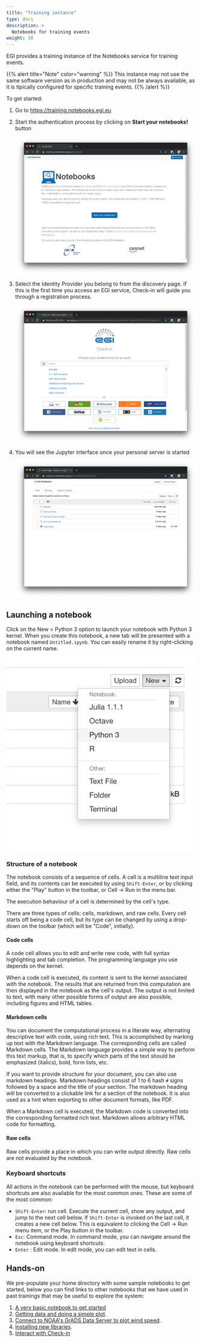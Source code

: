 ```yaml
---
title: "Training instance"
type: docs
description: >
  Notebooks for training events
weight: 30
---
```


EGI provides a training instance of the Notebooks service for training
events.

{{% alert title="Note" color="warning" %}}
This instance may not use the same software version as in
production and may not be always available, as it is tipically configured
for specific training events.
{{% /alert %}}

To get started:

1.  Go to <https://training.notebooks.egi.eu>

1.  Start the authentication process by clicking on **Start your
    notebooks!** button

    ![image](training-front.png)

1.  Select the Identity Provider you belong to from the discovery page.
    If this is the first time you access an EGI service, Check-in will
    guide you through a registration process.

    ![Check-in auth](checkin.png)

1.  You will see the Jupyter interface once your personal server is
    started

    ![Classic Jupyter Notebook](classic.png)

## Launching a notebook

Click on the New \> Python 3 option to launch your notebook with Python
3 kernel. When you create this notebook, a new tab will be presented
with a notebook named `Untitled.ipynb`. You can easily
rename it by right-clicking on the current name.

![New notebook](new-classic.png)

### Structure of a notebook

The notebook consists of a sequence of cells. A cell is a multiline text
input field, and its contents can be executed by using `Shift-Enter`, or
by clicking either the "Play" button in the toolbar, or
Cell -\> Run in the menu bar.

The execution behaviour of a cell is determined by the cell's type.

There are three types of cells: cells, markdown, and raw cells. Every
cell starts off being a code cell, but its type can be changed by using
a drop-down on the toolbar (which will be "Code", initially).

#### Code cells

A code cell allows you to edit and write new code, with full syntax
highlighting and tab completion. The programming language you use
depends on the kernel.

When a code cell is executed, its content is sent to the kernel
associated with the notebook. The results that are returned from this
computation are then displayed in the notebook as the cell's output. The
output is not limited to text, with many other possible forms of output
are also possible, including figures and HTML tables.

#### Markdown cells

You can document the computational process in a literate way,
alternating descriptive text with code, using rich text. This is
accomplished by marking up text with the Markdown language. The
corresponding cells are called Markdown cells. The Markdown language
provides a simple way to perform this text markup, that is, to specify
which parts of the text should be emphasized (italics), bold, form
lists, etc.

If you want to provide structure for your document, you can also use
markdown headings. Markdown headings consist of 1 to 6 hash
`#` signs followed by a space and the title of your
section. The markdown heading will be converted to a clickable link for
a section of the notebook. It is also used as a hint when exporting to
other document formats, like PDF.

When a Markdown cell is executed, the Markdown code is converted into
the corresponding formatted rich text. Markdown allows arbitrary HTML
code for formatting.

#### Raw cells

Raw cells provide a place in which you can write output directly. Raw
cells are not evaluated by the notebook.

### Keyboard shortcuts

All actions in the notebook can be performed with the mouse, but
keyboard shortcuts are also available for the most common ones. These
are some of the most common:

-   `Shift-Enter`: run cell. Execute the current cell, show any output,
    and jump to the next cell below. If `Shift-Enter` is invoked on the
    last cell, it creates a new cell below. This is equivalent to
    clicking the Cell -\> Run menu item, or the Play button in the
    toolbar.
-   `Esc`: Command mode. In command mode, you can navigate around the
    notebook using keyboard shortcuts.
-   `Enter` : Edit mode. In edit mode, you can edit text in cells.

Hands-on
--------

We pre-populate your home directory with some sample notebooks to get
started, below you can find links to other notebooks that we have used
in past trainings that may be useful to explore the system:

1.  [A very basic notebook to get
    started](https://github.com/EGI-Foundation/training-notebooks-di4r-2018/blob/master/00-first-notebook.ipynb)
2.  [Getting data and doing a simple
    plot](https://github.com/EGI-Foundation/training-notebooks-climate-change/blob/master/cckp_historical_temperature.ipynb).
3.  [Connect to NOAA\'s GrADS Data Server to plot wind
    speed](https://github.com/EGI-Foundation/training-notebooks-di4r-2018/blob/master/02-wind-nowcast.ipynb).
4.  [Installing new
    libraries](https://github.com/EGI-Foundation/training-notebooks-di4r-2018/blob/master/03-customizing.ipynb).
5.  [Interact with
    Check-in](https://github.com/EGI-Foundation/training-notebooks-di4r-2018/blob/master/04-check-in.ipynb)
